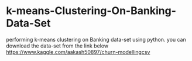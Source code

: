 # k-means-Clustering-On-Banking-Data-Set
performing k-means clustering on Banking data-set using python.
you can download the data-set from the link below
https://www.kaggle.com/aakash50897/churn-modellingcsv
